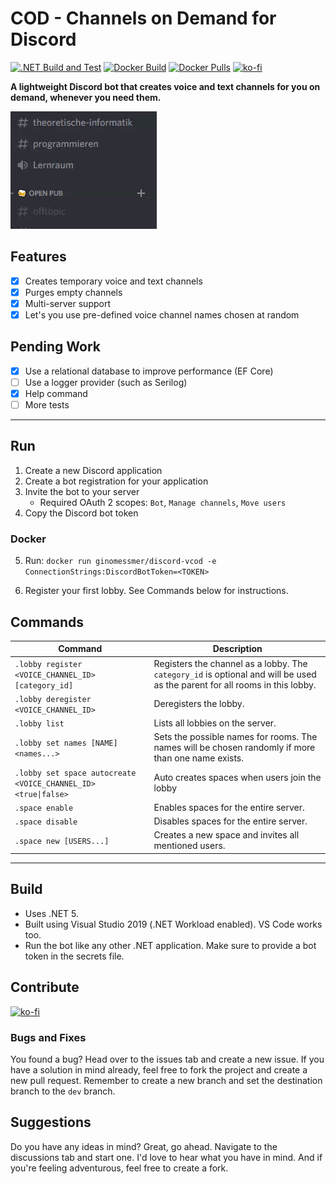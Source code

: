 # COD - Channels on Demand for Discord
[![.NET Build and Test](https://github.com/ginomessmer/discord-vcaas/actions/workflows/dotnet.yml/badge.svg)](https://github.com/ginomessmer/discord-vcaas/actions/workflows/dotnet.yml)
[![Docker Build](https://github.com/ginomessmer/discord-vcod/actions/workflows/docker.yml/badge.svg)](https://github.com/ginomessmer/discord-vcod/actions/workflows/docker.yml)
[![Docker Pulls](https://img.shields.io/docker/pulls/ginomessmer/discord-vcod?logo=docker)](https://hub.docker.com/r/ginomessmer/discord-vcod)
[![ko-fi](https://img.shields.io/badge/%E2%98%95-buy%20me%20a%20coffee-orange)](https://ko-fi.com/P5P72WHKK)

**A lightweight Discord bot that creates voice and text channels for you on demand, whenever you need them.**

![Demo](./assets/demo.gif)

## Features
- [x] Creates temporary voice and text channels
- [x] Purges empty channels
- [x] Multi-server support
- [x] Let's you use pre-defined voice channel names chosen at random

## Pending Work
- [x] Use a relational database to improve performance (EF Core)
- [ ] Use a logger provider (such as Serilog)
- [x] Help command
- [ ] More tests

---

## Run
1. Create a new Discord application
2. Create a bot registration for your application
3. Invite the bot to your server
   - Required OAuth 2 scopes: `Bot`, `Manage channels`, `Move users`
4. Copy the Discord bot token

### Docker
5. Run: `docker run ginomessmer/discord-vcod -e ConnectionStrings:DiscordBotToken=<TOKEN>`

6. Register your first lobby. See Commands below for instructions.

## Commands
|Command|Description|
|---|---|
|`.lobby register <VOICE_CHANNEL_ID> [category_id]`|Registers the channel as a lobby. The `category_id` is optional and will be used as the parent for all rooms in this lobby.|
|`.lobby deregister <VOICE_CHANNEL_ID>`|Deregisters the lobby.|
|`.lobby list`|Lists all lobbies on the server.|
|`.lobby set names [NAME] <names...>`|Sets the possible names for rooms. The names will be chosen randomly if more than one name exists.|
|`.lobby set space autocreate <VOICE_CHANNEL_ID> <true\|false>`|Auto creates spaces when users join the lobby|
|`.space enable`|Enables spaces for the entire server.|
|`.space disable`|Disables spaces for the entire server.|
|`.space new [USERS...]`|Creates a new space and invites all mentioned users.|

---

## Build
- Uses .NET 5.
- Built using Visual Studio 2019 (.NET Workload enabled). VS Code works too.
- Run the bot like any other .NET application. Make sure to provide a bot token in the secrets file.

## Contribute
[![ko-fi](https://ko-fi.com/img/githubbutton_sm.svg)](https://ko-fi.com/P5P72WHKK)
### Bugs and Fixes
You found a bug? Head over to the issues tab and create a new issue. If you have a solution in mind already, feel free to fork the project and create a new pull request. Remember to create a new branch and set the destination branch to the `dev` branch.

## Suggestions
Do you have any ideas in mind? Great, go ahead. Navigate to the discussions tab and start one. I'd love to hear what you have in mind. And if you're feeling adventurous, feel free to create a fork.
